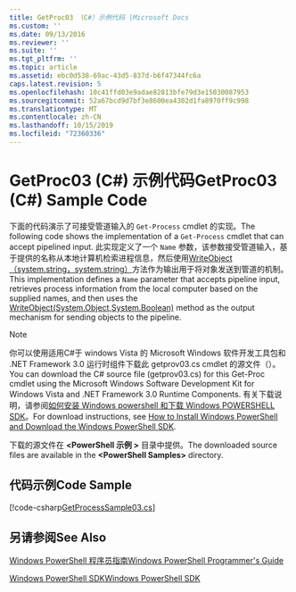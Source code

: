 ```yaml
---
title: GetProc03 （C#）示例代码 |Microsoft Docs
ms.custom: ''
ms.date: 09/13/2016
ms.reviewer: ''
ms.suite: ''
ms.tgt_pltfrm: ''
ms.topic: article
ms.assetid: ebc0d538-69ac-43d5-837d-b6f47344fc6a
caps.latest.revision: 5
ms.openlocfilehash: 10c41ffd03e9adae82813bfe79d3e15030087953
ms.sourcegitcommit: 52a67bcd9d7bf3e8600ea4302d1fa8970ff9c998
ms.translationtype: MT
ms.contentlocale: zh-CN
ms.lasthandoff: 10/15/2019
ms.locfileid: "72360336"
---
```

# <a name="getproc03-c-sample-code"></a><span data-ttu-id="9911e-102">GetProc03 (C#) 示例代码</span><span class="sxs-lookup"><span data-stu-id="9911e-102">GetProc03 (C#) Sample Code</span></span>

<span data-ttu-id="9911e-103">下面的代码演示了可接受管道输入的 `Get-Process` cmdlet 的实现。</span><span class="sxs-lookup"><span data-stu-id="9911e-103">The following code shows the implementation of a `Get-Process` cmdlet that can accept pipelined input.</span></span> <span data-ttu-id="9911e-104">此实现定义了一个 `Name` 参数，该参数接受管道输入，基于提供的名称从本地计算机检索进程信息，然后使用[WriteObject （system.string，system.string）](/dotnet/api/system.management.automation.cmdlet.writeobject?view=pscore-6.2.0#System_Management_Automation_Cmdlet_WriteObject_System_Object_System_Boolean_)方法作为输出用于将对象发送到管道的机制。</span><span class="sxs-lookup"><span data-stu-id="9911e-104">This implementation defines a `Name` parameter that accepts pipeline input, retrieves process information from the local computer based on the supplied names, and then uses the [WriteObject(System.Object,System.Boolean)](/dotnet/api/system.management.automation.cmdlet.writeobject?view=pscore-6.2.0#System_Management_Automation_Cmdlet_WriteObject_System_Object_System_Boolean_) method as the output mechanism for sending objects to the pipeline.</span></span>

> [!NOTE]
> <span data-ttu-id="9911e-105">你可以使用适用C#于 windows Vista 的 Microsoft Windows 软件开发工具包和 .NET Framework 3.0 运行时组件下载此 getprov03.cs cmdlet 的源文件（）。</span><span class="sxs-lookup"><span data-stu-id="9911e-105">You can download the C# source file (getprov03.cs) for this Get-Proc cmdlet using the Microsoft Windows Software Development Kit for Windows Vista and .NET Framework 3.0 Runtime Components.</span></span> <span data-ttu-id="9911e-106">有关下载说明，请参阅[如何安装 Windows powershell 和下载 Windows POWERSHELL SDK](/powershell/developer/installing-the-windows-powershell-sdk)。</span><span class="sxs-lookup"><span data-stu-id="9911e-106">For download instructions, see [How to Install Windows PowerShell and Download the Windows PowerShell SDK](/powershell/developer/installing-the-windows-powershell-sdk).</span></span>
>
> <span data-ttu-id="9911e-107">下载的源文件在 **\<PowerShell 示例 >** 目录中提供。</span><span class="sxs-lookup"><span data-stu-id="9911e-107">The downloaded source files are available in the **\<PowerShell Samples>** directory.</span></span>

## <a name="code-sample"></a><span data-ttu-id="9911e-108">代码示例</span><span class="sxs-lookup"><span data-stu-id="9911e-108">Code Sample</span></span>

[!code-csharp[GetProcessSample03.cs](../../../../powershell-sdk-samples/SDK-2.0/csharp/GetProcessSample03/GetProcessSample03.cs#L11-L78 "GetProcessSample03.cs")]

## <a name="see-also"></a><span data-ttu-id="9911e-109">另请参阅</span><span class="sxs-lookup"><span data-stu-id="9911e-109">See Also</span></span>

[<span data-ttu-id="9911e-110">Windows PowerShell 程序员指南</span><span class="sxs-lookup"><span data-stu-id="9911e-110">Windows PowerShell Programmer's Guide</span></span>](./windows-powershell-programmer-s-guide.md)

[<span data-ttu-id="9911e-111">Windows PowerShell SDK</span><span class="sxs-lookup"><span data-stu-id="9911e-111">Windows PowerShell SDK</span></span>](../windows-powershell-reference.md)
